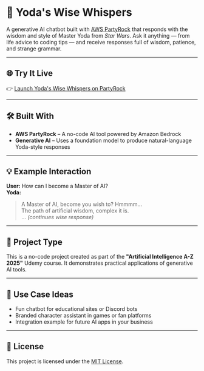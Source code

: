 # 🧠 Yoda's Wise Whispers

A generative AI chatbot built with [AWS PartyRock](https://partyrock.aws/) that responds with the wisdom and style of Master Yoda from *Star Wars*. Ask it anything — from life advice to coding tips — and receive responses full of wisdom, patience, and strange grammar.

---

## 🌐 Try It Live
👉 [Launch Yoda's Wise Whispers on PartyRock](https://partyrock.aws/YOUR-UNIQUE-LINK-HERE)

---

## 🛠️ Built With
- **AWS PartyRock** – A no-code AI tool powered by Amazon Bedrock
- **Generative AI** – Uses a foundation model to produce natural-language Yoda-style responses

---

## 💡 Example Interaction

**User:** How can I become a Master of AI?  
**Yoda:**  
> A Master of AI, become you wish to? Hmmmm...  
> The path of artificial wisdom, complex it is.  
> ... *(continues wise response)*

---

## 📁 Project Type
This is a no-code project created as part of the **"Artificial Intelligence A-Z 2025"** Udemy course. It demonstrates practical applications of generative AI tools.

---

## 🔗 Use Case Ideas
- Fun chatbot for educational sites or Discord bots  
- Branded character assistant in games or fan platforms  
- Integration example for future AI apps in your business

---

## 📝 License

This project is licensed under the [MIT License](LICENSE).
